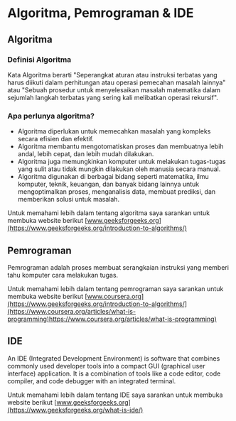 # Algoritma, Pemrograman & IDE

## Algoritma
### Definisi Algoritma  
Kata Algoritma berarti "Seperangkat aturan atau instruksi terbatas yang harus diikuti dalam perhitungan atau operasi pemecahan masalah lainnya" atau "Sebuah prosedur untuk menyelesaikan masalah matematika dalam sejumlah langkah terbatas yang sering kali melibatkan operasi rekursif".  

### Apa perlunya algoritma?
* Algoritma diperlukan untuk memecahkan masalah yang kompleks secara efisien dan efektif. 
* Algoritma membantu mengotomatiskan proses dan membuatnya lebih andal, lebih cepat, dan lebih mudah dilakukan.
* Algoritma juga memungkinkan komputer untuk melakukan tugas-tugas yang sulit atau tidak mungkin dilakukan oleh manusia secara manual.
* Algoritma digunakan di berbagai bidang seperti matematika, ilmu komputer, teknik, keuangan, dan banyak bidang lainnya untuk mengoptimalkan proses, menganalisis data, membuat prediksi, dan memberikan solusi untuk masalah.  

Untuk memahami lebih dalam tentang algoritma saya sarankan untuk membuka website berikut [www.geeksforgeeks.org](https://www.geeksforgeeks.org/introduction-to-algorithms/)   

## Pemrograman
Pemrograman adalah proses membuat serangkaian instruksi yang memberi tahu komputer cara melakukan tugas.  

Untuk memahami lebih dalam tentang pemrograman saya sarankan untuk membuka website berikut [www.coursera.org](https://www.geeksforgeeks.org/introduction-to-algorithms/](https://www.coursera.org/articles/what-is-programming)https://www.coursera.org/articles/what-is-programming)

## IDE
An IDE (Integrated Development Environment) is software that combines commonly used developer tools into a compact GUI (graphical user interface) application. It is a combination of tools like a code editor, code compiler, and code debugger with an integrated terminal.

Untuk memahami lebih dalam tentang IDE saya sarankan untuk membuka website berikut [www.geeksforgeeks.org](https://www.geeksforgeeks.org/what-is-ide/)
